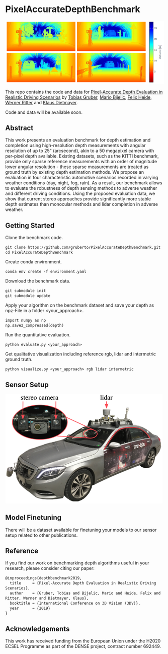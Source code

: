 PixelAccurateDepthBenchmark
============================

<img src="./doc/teaser.png" width="800">

This repo contains the code and data for [Pixel-Accurate Depth Evaluation in Realistic Driving Scenarios](https://arxiv.org/pdf/1906.08953.pdf) by [Tobias Gruber](https://scholar.google.de/citations?user=w-VeQ5cAAAAJ&hl=de), [Mario Bijelic](http://mariobijelic.de/wordpress/), [Felix Heide](http://www.cs.princeton.edu/~fheide/), [Werner Ritter](https://www.xing.com/profile/Werner_Ritter7) and [Klaus Dietmayer](https://www.uni-ulm.de/en/in/institute-of-measurement-control-and-microtechnology/institute/staff/institutional-administration/prof-dr-ing-klaus-dietmayer/).

Code and data will be available soon.

## Abstract
This work presents an evaluation benchmark for depth estimation and completion using high-resolution depth measurements with angular resolution of up to 25" (arcsecond), akin to a 50 megapixel camera with per-pixel depth available. Existing datasets, such as the KITTI benchmark, provide only sparse reference measurements with an order of magnitude lower angular resolution - these sparse measurements are treated as ground truth by existing depth estimation methods. We propose an evaluation in four characteristic automotive scenarios recorded in varying weather conditions (day, night, fog, rain). As a result, our benchmark allows to evaluate the robustness of depth sensing methods to adverse weather and different driving conditions. Using the proposed evaluation data, we show that current stereo approaches provide significantly more stable depth estimates than monocular methods and lidar completion in adverse weather.

## Getting Started

Clone the benchmark code.
```
git clone https://github.com/gruberto/PixelAccurateDepthBenchmark.git
cd PixelAccurateDepthBenchmark
```

Create conda environment.
```
conda env create -f environment.yaml
```

Download the benchmark data.
```
git submodule init
git submodule update
```

Apply your algorithm on the benchmark dataset and save your depth as npz-File in a folder <your_approach>.
```
import numpy as np
np.savez_compressed(depth)
```

Run the quantitative evaluation.
```
python evaluate.py <your_approach>
```

Get qualitative visualization including reference rgb, lidar and intermetric ground truth.
```
python visualize.py <your_approach> rgb lidar intermetric
```

## Sensor Setup
<img src="./doc/sensor_setup.png" width="500">

## Model Finetuning

There will be a dataset available for finetuning your models to our sensor setup related to other publications.

## Reference
If you find our work on benchmarking depth algorithms useful in your research, please consider citing our paper:
```
@inproceedings{depthbenchmark2019,
  title     = {Pixel-Accurate Depth Evaluation in Realistic Driving Scenarios},
  author    = {Gruber, Tobias and Bijelic, Mario and Heide, Felix and Ritter, Werner and Dietmayer, Klaus},
  booktitle = {International Conference on 3D Vision (3DV)},
  year      = {2019}
}
```

## Acknowledgements
This work has received funding from the European Union under the H2020 ECSEL Programme as part of the DENSE project, contract number 692449.
